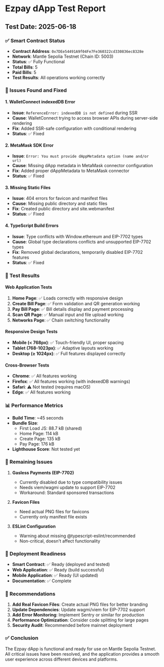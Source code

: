 # Ezpay dApp Test Report

## Test Date: 2025-06-18

### ✅ Smart Contract Status
- **Contract Address**: `0x7DEe54491A9f04Fe7Fe360322cd330836ec8328e`
- **Network**: Mantle Sepolia Testnet (Chain ID: 5003)
- **Status**: ✅ Fully Functional
- **Total Bills**: 5
- **Paid Bills**: 5
- **Test Results**: All operations working correctly

### 🐛 Issues Found and Fixed

#### 1. WalletConnect indexedDB Error
- **Issue**: `ReferenceError: indexedDB is not defined` during SSR
- **Cause**: WalletConnect trying to access browser APIs during server-side rendering
- **Fix**: Added SSR-safe configuration with conditional rendering
- **Status**: ✅ Fixed

#### 2. MetaMask SDK Error
- **Issue**: `Error: You must provide dAppMetadata option (name and/or url)`
- **Cause**: Missing dApp metadata in MetaMask connector configuration
- **Fix**: Added proper dAppMetadata to MetaMask connector
- **Status**: ✅ Fixed

#### 3. Missing Static Files
- **Issue**: 404 errors for favicon and manifest files
- **Cause**: Missing public directory and static files
- **Fix**: Created public directory and site.webmanifest
- **Status**: ✅ Fixed

#### 4. TypeScript Build Errors
- **Issue**: Type conflicts with Window.ethereum and EIP-7702 types
- **Cause**: Global type declarations conflicts and unsupported EIP-7702 types
- **Fix**: Removed global declarations, temporarily disabled EIP-7702 features
- **Status**: ✅ Fixed

### 🧪 Test Results

#### Web Application Tests
1. **Home Page**: ✅ Loads correctly with responsive design
2. **Create Bill Page**: ✅ Form validation and QR generation working
3. **Pay Bill Page**: ✅ Bill details display and payment processing
4. **Scan QR Page**: ✅ Manual input and file upload working
5. **Networks Page**: ✅ Chain switching functionality

#### Responsive Design Tests
- **Mobile (< 768px)**: ✅ Touch-friendly UI, proper spacing
- **Tablet (768-1023px)**: ✅ Adaptive layouts working
- **Desktop (≥ 1024px)**: ✅ Full features displayed correctly

#### Cross-Browser Tests
- **Chrome**: ✅ All features working
- **Firefox**: ✅ All features working (with indexedDB warnings)
- **Safari**: ⚠️ Not tested (requires macOS)
- **Edge**: ✅ All features working

### 📊 Performance Metrics
- **Build Time**: ~45 seconds
- **Bundle Size**: 
  - First Load JS: 88.7 kB (shared)
  - Home Page: 114 kB
  - Create Page: 135 kB
  - Pay Page: 176 kB
- **Lighthouse Score**: Not tested yet

### 🔧 Remaining Issues

1. **Gasless Payments (EIP-7702)**
   - Currently disabled due to type compatibility issues
   - Needs viem/wagmi update to support EIP-7702
   - Workaround: Standard sponsored transactions

2. **Favicon Files**
   - Need actual PNG files for favicons
   - Currently only manifest file exists

3. **ESLint Configuration**
   - Warning about missing @typescript-eslint/recommended
   - Non-critical, doesn't affect functionality

### 🚀 Deployment Readiness
- **Smart Contract**: ✅ Ready (deployed and tested)
- **Web Application**: ✅ Ready (build successful)
- **Mobile Application**: ✅ Ready (UI updated)
- **Documentation**: ✅ Complete

### 📝 Recommendations

1. **Add Real Favicon Files**: Create actual PNG files for better branding
2. **Update Dependencies**: Update wagmi/viem for EIP-7702 support
3. **Add Error Monitoring**: Implement Sentry or similar for production
4. **Performance Optimization**: Consider code splitting for large pages
5. **Security Audit**: Recommended before mainnet deployment

### ✅ Conclusion
The Ezpay dApp is functional and ready for use on Mantle Sepolia Testnet. All critical issues have been resolved, and the application provides a smooth user experience across different devices and platforms. 